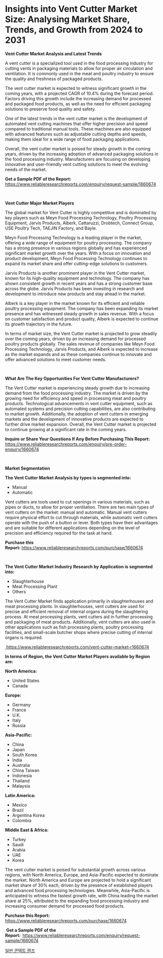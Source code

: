 <p><h1>Insights into Vent Cutter Market Size: Analysing Market Share, Trends, and Growth from 2024 to 2031</h1></p><p><strong>Vent Cutter Market Analysis and Latest Trends</strong></p>
<p><p>A vent cutter is a specialized tool used in the food processing industry for cutting vents in packaging materials to allow for proper air circulation and ventilation. It is commonly used in the meat and poultry industry to ensure the quality and freshness of packaged products.</p><p>The vent cutter market is expected to witness significant growth in the coming years, with a projected CAGR of 10.4% during the forecast period. Factors driving this growth include the increasing demand for processed and packaged food products, as well as the need for efficient packaging solutions to preserve food quality and safety.</p><p>One of the latest trends in the vent cutter market is the development of automated vent cutting machines that offer higher precision and speed compared to traditional manual tools. These machines are also equipped with advanced features such as adjustable cutting depths and speeds, making them ideal for a wide range of food packaging applications.</p><p>Overall, the vent cutter market is poised for steady growth in the coming years, driven by the increasing adoption of advanced packaging solutions in the food processing industry. Manufacturers are focusing on developing innovative and user-friendly vent cutting solutions to meet the evolving needs of the market.</p></p>
<p><strong>Get a Sample PDF of the Report:&nbsp;</strong> <a href="https://www.reliableresearchreports.com/enquiry/request-sample/1660674">https://www.reliableresearchreports.com/enquiry/request-sample/1660674</a></p>
<p>&nbsp;</p>
<p><strong>Vent Cutter Major Market Players</strong></p>
<p><p>The global market for Vent Cutter is highly competitive and is dominated by key players such as Meyn Food Processing Technology, Poultry Processing Equipment, Jarvis Products, Alberk, Cattaruzzi, Drobtech, Connect Group, USE Poultry Tech, TAEJIN Factory, and Bayle. </p><p>Meyn Food Processing Technology is a leading player in the market, offering a wide range of equipment for poultry processing. The company has a strong presence in various regions globally and has experienced significant market growth over the years. With a focus on innovation and product development, Meyn Food Processing Technology continues to expand its market share and offer cutting-edge solutions to customers.</p><p>Jarvis Products is another prominent player in the Vent Cutter market, known for its high-quality equipment and technology. The company has shown consistent growth in recent years and has a strong customer base across the globe. Jarvis Products has been investing in research and development to introduce new products and stay ahead in the market.</p><p>Alberk is a key player in the market known for its efficient and reliable poultry processing equipment. The company has been expanding its market presence and has witnessed steady growth in sales revenue. With a focus on customer satisfaction and product quality, Alberk is expected to continue its growth trajectory in the future.</p><p>In terms of market size, the Vent Cutter market is projected to grow steadily over the coming years, driven by an increasing demand for processed poultry products globally. The sales revenue of companies like Meyn Food Processing Technology, Jarvis Products, and Alberk is expected to increase as the market expands and as these companies continue to innovate and offer advanced solutions to meet customer needs.</p></p>
<p>&nbsp;</p>
<p><strong>What Are The Key Opportunities For Vent Cutter Manufacturers?</strong></p>
<p><p>The Vent Cutter market is experiencing steady growth due to increasing demand from the food processing industry. The market is driven by the growing need for efficiency and speed in processing meat and poultry products. Technological advancements in vent cutter equipment, such as automated systems and precision cutting capabilities, are also contributing to market growth. Additionally, the adoption of vent cutters in emerging markets and the development of innovative products are expected to further drive market expansion. Overall, the Vent Cutter market is projected to continue growing at a significant rate in the coming years.</p></p>
<p><strong>Inquire or Share Your Questions If Any Before Purchasing This Report:</strong> <a href="https://www.reliableresearchreports.com/enquiry/pre-order-enquiry/1660674">https://www.reliableresearchreports.com/enquiry/pre-order-enquiry/1660674</a></p>
<p>&nbsp;</p>
<p><strong>Market Segmentation</strong></p>
<p><strong>The Vent Cutter Market Analysis by types is segmented into:</strong></p>
<p><ul><li>Manual</li><li>Automatic</li></ul></p>
<p><p>Vent cutters are tools used to cut openings in various materials, such as pipes or ducts, to allow for proper ventilation. There are two main types of vent cutters on the market: manual and automatic. Manual vent cutters require physical effort to cut through materials, while automatic vent cutters operate with the push of a button or lever. Both types have their advantages and are suitable for different applications depending on the level of precision and efficiency required for the task at hand.</p></p>
<p><strong>Purchase this Report:&nbsp;</strong><a href="https://www.reliableresearchreports.com/purchase/1660674">https://www.reliableresearchreports.com/purchase/1660674</a></p>
<p>&nbsp;</p>
<p><strong>The Vent Cutter Market Industry Research by Application is segmented into:</strong></p>
<p><ul><li>Slaughterhouse</li><li>Meat Processing Plant</li><li>Others</li></ul></p>
<p><p>The Vent Cutter Market finds application primarily in slaughterhouses and meat processing plants. In slaughterhouses, vent cutters are used for precise and efficient removal of internal organs during the slaughtering process. At meat processing plants, vent cutters aid in further processing and packaging of meat products. Additionally, vent cutters are also used in other applications such as fish processing plants, poultry processing facilities, and small-scale butcher shops where precise cutting of internal organs is required.</p></p>
<p><a href="https://www.reliableresearchreports.com/vent-cutter-market-r1660674">&nbsp;https://www.reliableresearchreports.com/vent-cutter-market-r1660674</a></p>
<p><strong>In terms of Region, the Vent Cutter Market Players available by Region are:</strong></p>
<p>
    <p> <strong> North America: </strong>
        <ul>
            <li>United States</li>
            <li>Canada</li>
        </ul>
        </p> 
    <p> <strong> Europe: </strong>
        <ul>
            <li>Germany</li>
            <li>France</li>
            <li>U.K.</li>
            <li>Italy</li>
            <li>Russia</li>
        </ul>
        </p> 
    <p> <strong> Asia-Pacific: </strong>
        <ul>
            <li>China</li>
            <li>Japan</li>
            <li>South Korea</li>
            <li>India</li>
            <li>Australia</li>
            <li>China Taiwan</li>
            <li>Indonesia</li>
            <li>Thailand</li>
            <li>Malaysia</li>
        </ul>
        </p> 
    <p> <strong> Latin America: </strong>
        <ul>
            <li>Mexico</li>
            <li>Brazil</li>
            <li>Argentina Korea</li>
            <li>Colombia</li>
        </ul>
        </p> 
    <p> <strong> Middle East & Africa: </strong>
        <ul>
            <li>Turkey</li>
            <li>Saudi</li>
            <li>Arabia</li>
            <li>UAE</li>
            <li>Korea</li>
        </ul>
    </p>
    </p>
<p><p>The vent cutter market is poised for substantial growth across various regions, with North America, Europe, and Asia-Pacific expected to dominate the market. North America and Europe are projected to hold a significant market share of 30% each, driven by the presence of established players and advanced food processing technologies. Meanwhile, Asia-Pacific is anticipated to witness the fastest growth rate, with China leading the market share at 25%, attributed to the expanding food processing industry and increasing consumer demand for processed food products.</p></p>
<p><strong>Purchase this Report: </strong><a href="https://www.reliableresearchreports.com/purchase/1660674">https://www.reliableresearchreports.com/purchase/1660674</a></p>
<p>&nbsp;<strong>Get a Sample PDF of the Report:&nbsp;&nbsp;</strong><a href="https://www.reliableresearchreports.com/enquiry/request-sample/1660674">https://www.reliableresearchreports.com/enquiry/request-sample/1660674</a></p>
<p><strong></strong></p>
<p><p><a href="https://github.com/sougarounis/Market-Research-Report-List-3/blob/main/733921331675.md">일반 콘택트 렌즈</a></p></p>